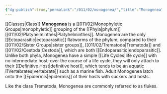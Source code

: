 ```yaml
---
{"dg-publish":true,"permalink":"/011/02/monogenea/","title":"Monogenea","tags":["BIOL422"],"noteIcon":"1","created":"2024-09-26T13:45:04.105-07:00","updated":"2024-09-26T15:21:40.668-07:00"}
---
```


[[Classes\|Class]] **Monogenea** is a [[011/02/Monophyletic Groups\|monophyletic]] grouping of the [[Phyla\|phylum]] [[011/02/Platyhelminthes\|Platyhelminthes]]. Monogenea are the only [[Ectoparasitic\|ectoparasitic]] flatworms of the phylum, compared to their [[011/02/Sister Groups\|sister groups]], [[011/02/Trematoda\|Trematoda]] and [[011/02/Cestoda\|Cestoda]], which are both [[Endoparasitic\|endoparasitic]]. Unlike both phyla, Monogenea have a simple [[Life Cycles\|life cycle]] with no intermediate host; over the course of a life cycle, they will only attach to their [[Definitive Host\|definitive host]], which tends to be an aquatic [[Vertebrates\|vertebrate]] such as a marine fish. Adult Monogenea latch onto the [[Epidermis\|epidermis]] of their hosts with suckers and hosts.

Like the class Trematoda, Monogenea are commonly referred to as flukes.